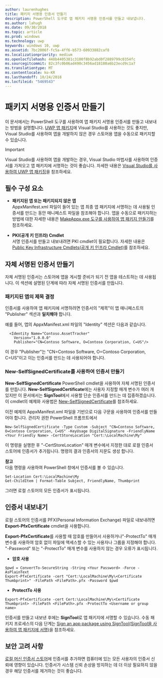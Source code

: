 ```yaml
---
author: laurenhughes
title: 패키지 서명용 인증서 만들기
description: PowerShell 도구로 앱 패키지 서명용 인증서를 만들고 내보냅니다.
ms.author: lahugh
ms.date: 09/30/2018
ms.topic: article
ms.prod: windows
ms.technology: uwp
keywords: windows 10, uwp
ms.assetid: 7bc2006f-fc5a-4ff6-b573-60933882caf8
ms.localizationpriority: medium
ms.openlocfilehash: 448b4405381c3100f8b92abd0f2889799c0354fc
ms.sourcegitcommit: 82c3fc0b06ad490c3456ad18180a6b23ecd9c1a7
ms.translationtype: MT
ms.contentlocale: ko-KR
ms.lasthandoff: 10/24/2018
ms.locfileid: "5469543"
---
```

# <a name="create-a-certificate-for-package-signing"></a>패키지 서명용 인증서 만들기


이 문서에서는 PowerShell 도구를 사용하여 앱 패키지 서명용 인증서를 만들고 내보내는 방법을 설명합니다. [UWP 앱 패키지](https://msdn.microsoft.com/windows/uwp/packaging/packaging-uwp-apps)에 Visual Studio를 사용하는 것도 좋지만, Visual Studio를 사용하여 앱을 개발하지 않은 경우 스토어용 앱을 수동으로 패키지할 수 있습니다.

> [!IMPORTANT] 
> Visual Studio를 사용하여 앱을 개발하는 경우, Visual Studio 마법사를 사용하여 인증서를 가져오고 앱 패키지에 서명하는 것이 좋습니다. 자세한 내용은 [Visual Studio를 사용하여 UWP 앱 패키징](https://msdn.microsoft.com/windows/uwp/packaging/packaging-uwp-apps)을 참조하세요.

## <a name="prerequisites"></a>필수 구성 요소

- **패키지된 앱 또는 패키지되지 않은 앱**  
AppxManifest.xml 파일이 들어 있는 앱 최종 앱 패키지에 서명하는 데 사용될 인증서를 만드는 동안 매니페스트 파일을 참조해야 합니다. 앱을 수동으로 패키지하는 방법에 대한 자세한 내용은 [MakeAppx.exe 도구를 사용하여 앱 패키지 만들기](https://msdn.microsoft.com/windows/uwp/packaging/create-app-package-with-makeappx-tool)를 참조하세요.

- **PKI(공개 키 인프라) Cmdlet**  
서명 인증서를 만들고 내보내려면 PKI cmdlet이 필요합니다. 자세한 내용은 [Public Key Infrastructure Cmdlets(공개 키 인프라 Cmdlet)](https://docs.microsoft.com/powershell/module/pkiclient/)를 참조하세요.

## <a name="create-a-self-signed-certificate"></a>자체 서명된 인증서 만들기

자체 서명된 인증서는 스토어에 앱을 게시할 준비가 되기 전 앱을 테스트하는 데 사용됩니다. 이 섹션에 설명된 단계에 따라 자체 서명된 인증서를 만듭니다.

### <a name="determine-the-subject-of-your-packaged-app"></a>패키지된 앱의 제목 결정  

인증서를 사용하여 앱 패키지에 서명하려면 인증서의 "제목"이 앱 매니페스트의 "Publisher" 섹션과 **일치해야** 합니다.

예를 들어, 앱의 AppxManifest.xml 파일의 "Identity" 섹션은 다음과 같습니다.
```
  <Identity Name="Contoso.AssetTracker" 
    Version="1.0.0.0" 
    Publisher="CN=Contoso Software, O=Contoso Corporation, C=US"/>
```

이 경우 "Publisher"는 "CN=Contoso Software, O=Contoso Corporation, C=US"이고 이는 인증서를 만드는 데 사용되어야 합니다. 

### <a name="use-new-selfsignedcertificate-to-create-a-certificate"></a>**New-SelfSignedCertificate**를 사용하여 인증서 만들기
**New-SelfSignedCertificate** PowerShell cmdlet을 사용하여 자체 서명된 인증서를 만듭니다. **New-SelfSignedCertificate**에는 사용자 지정할 매개 변수가 여러 개 있지만 이 문서에서는 **SignTool**에서 사용할 단순 인증서를 만드는 데 집중하겠습니다. 이 cmdlet의 예제와 사용법은 [New-SelfSignedCertificate](https://docs.microsoft.com/powershell/module/pkiclient/New-SelfSignedCertificate)를 참조하세요.

이전 예제의 AppxManifest.xml 파일을 기반으로 다음 구문을 사용하여 인증서를 만들어야 합니다. 관리자 권한 PowerShell 프롬프트에서
```
New-SelfSignedCertificate -Type Custom -Subject "CN=Contoso Software, O=Contoso Corporation, C=US" -KeyUsage DigitalSignature -FriendlyName <Your Friendly Name> -CertStoreLocation "Cert:\LocalMachine\My"
```

이 명령을 실행한 후 "-CertStoreLocation" 매개 변수에서 지정한 대로 로컬 인증서 스토어에 인증서가 추가됩니다. 명령의 결과 인증서의 지문도 생성 합니다.  

**참고**  
다음 명령을 사용하여 PowerShell 창에서 인증서를 볼 수 있습니다.
```
Set-Location Cert:\LocalMachine\My
Get-ChildItem | Format-Table Subject, FriendlyName, Thumbprint
```
그러면 로컬 스토어의 모든 인증서가 표시됩니다.

## <a name="export-a-certificate"></a>인증서 내보내기 

로컬 스토어의 인증서를 PFX(Personal Information Exchange) 파일로 내보내려면 **Export-PfxCertificate** cmdlet을 사용합니다.

**Export-PfxCertificate**를 사용할 때 암호를 만들어서 사용하거나"-ProtectTo" 매개 변수를 사용하여 암호 없이 파일에 액세스할 수 있는 사용자나 그룹을 지정해야 합니다. "-Password" 또는 "-ProtectTo" 매개 변수를 사용하지 않는 경우 오류가 표시됩니다.

- **암호 사용**
```
$pwd = ConvertTo-SecureString -String <Your Password> -Force -AsPlainText 
Export-PfxCertificate -cert "Cert:\LocalMachine\My\<Certificate Thumbprint>" -FilePath <FilePath>.pfx -Password $pwd
```

- **ProtectTo 사용**
```
Export-PfxCertificate -cert Cert:\LocalMachine\My\<Certificate Thumbprint> -FilePath <FilePath>.pfx -ProtectTo <Username or group name>
```

인증서를 만들고 내보낸 후에는 **SignTool**로 앱 패키지에 서명할 수 있습니다. 수동 패키지 프로세스의 다음 단계는 [Sign an app package using SignTool(SignTool을 사용하여 앱 패키지에 서명)](https://msdn.microsoft.com/windows/uwp/packaging/sign-app-package-using-signtool)을 참조하세요.

## <a name="security-considerations"></a>보안 고려 사항 
[로컬 머신 인증서 스토어](https://msdn.microsoft.com/windows/hardware/drivers/install/local-machine-and-current-user-certificate-stores)에 인증서를 추가하면 컴퓨터에 있는 모든 사용자의 인증서 신뢰에 영향이 있습니다. 인증서가 시스템 신뢰 손상을 방지하는 데 더 이상 필요하지 않을 경우 해당 인증서를 제거하는 것이 좋습니다.
